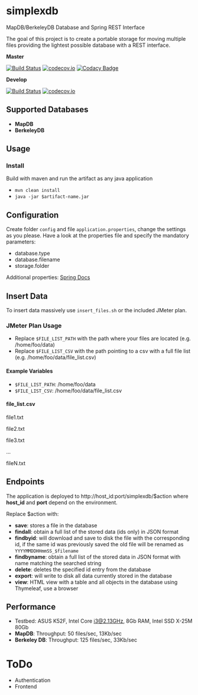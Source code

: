 # simplexdb
MapDB/BerkeleyDB Database and Spring REST Interface

The goal of this project is to create a portable storage for moving multiple files providing the
lightest possible database with a REST interface.

**Master**

[![Build Status](https://travis-ci.org/lcappuccio/simplexdb.svg?branch=master)](https://travis-ci.org/lcappuccio/simplexdb)
[![codecov.io](https://codecov.io/github/lcappuccio/simplexdb/coverage.svg?branch=master)](https://codecov.io/github/lcappuccio/simplexdb?branch=master)
[![Codacy Badge](https://api.codacy.com/project/badge/grade/68207375c31d4510afbad94e3f3a543a)](https://www.codacy.com/app/leo_4/simplexdb)

**Develop**

[![Build Status](https://travis-ci.org/lcappuccio/simplexdb.svg?branch=develop)](https://travis-ci.org/lcappuccio/simplexdb)
[![codecov.io](https://codecov.io/github/lcappuccio/simplexdb/coverage.svg?branch=develop)](https://codecov.io/github/lcappuccio/simplexdb?branch=develop)

## Supported Databases
- **MapDB**
- **BerkeleyDB**

## Usage

### Install
Build with maven and run the artifact as any java application

- `mvn clean install`
- `java -jar $artifact-name.jar`

## Configuration
Create folder `config` and file `application.properties`, change the settings as you please.
Have a look at the properties file and specify the mandatory parameters:
- database.type
- database.filename
- storage.folder

Additional properties: [Spring Docs](http://docs.spring.io/spring-boot/docs/current/reference/html/common-application-properties.html)

## Insert Data
To insert data massively use `insert_files.sh` or the included JMeter plan.

### JMeter Plan Usage
- Replace `$FILE_LIST_PATH` with the path where your files are located (e.g. /home/foo/data)
- Replace `$FILE_LIST_CSV` with the path pointing to a csv with a full file list (e.g. /home/foo/data/file_list.csv)

#### Example Variables
- `$FILE_LIST_PATH`: /home/foo/data
- `$FILE_LIST_CSV`: /home/foo/data/file_list.csv

#### file_list.csv
file1.txt

file2.txt

file3.txt

...

fileN.txt

## Endpoints
The application is deployed to http://host_id:port/simplexdb/$action where **host_id** and **port** depend on the
environment.

Replace $action with:
- **save**: stores a file in the database
- **findall**: obtain a full list of the stored data (ids only) in JSON format
- **findbyid**: will download and save to disk the file with the corresponding id, if the same id was previously saved
the old file will be renamed as `YYYYMMDDHHmmSS_$filename`
- **findbyname**: obtain a full list of the stored data in JSON format with name matching the searched string
- **delete**: deletes the specified id entry from the database
- **export**: will write to disk all data currently stored in the database
- **view**: HTML view with a table and all objects in the database using Thymeleaf, use a browser

## Performance
- Testbed: ASUS K52F, Intel Core i3@2.13GHz, 8Gb RAM, Intel SSD X-25M 80Gb
- **MapDB**: Throughput: 50 files/sec, 13Kb/sec
- **Berkeley DB**: Throughput: 125 files/sec, 33Kb/sec

# ToDo
- Authentication
- Frontend